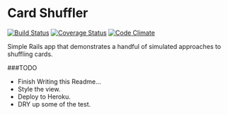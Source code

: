# Card Shuffler
[![Build Status](https://travis-ci.org/eminnett/card-shuffler.svg?branch=master)](https://travis-ci.org/eminnett/card-shuffler)
[![Coverage Status](https://coveralls.io/repos/eminnett/card-shuffler/badge.svg?branch=develop)](https://coveralls.io/r/eminnett/card-shuffler?branch=develop)
[![Code Climate](https://codeclimate.com/github/eminnett/card-shuffler/badges/gpa.svg)](https://codeclimate.com/github/eminnett/card-shuffler)

Simple Rails app that demonstrates a handful of simulated approaches to shuffling cards.

###TODO
* Finish Writing this Readme...
* Style the view.
* Deploy to Heroku.
* DRY up some of the test.
